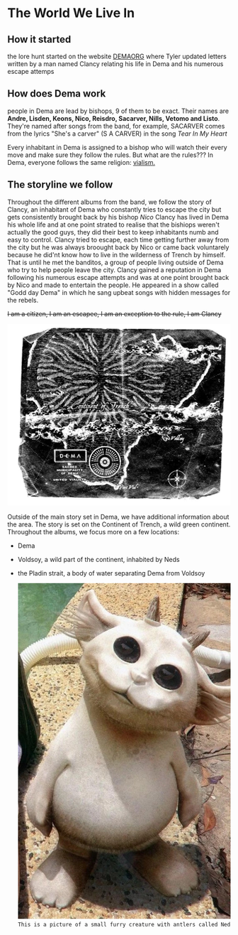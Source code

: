 # The World We Live In 

## How it started
the lore hunt started on the website [DEMAORG](http://dmaorg.info/found/15398642_14/clancy.html) where Tyler updated letters written by a man named Clancy relating his life in Dema and his numerous escape attemps

## How does Dema work
people in Dema are lead by bishops, 9 of them to be exact. Their names are __Andre, Lisden, Keons, Nico, Reisdro, Sacarver, Nills, Vetomo and Listo__. They're named after songs from the band, for example, SACARVER comes from the lyrics "She's a carver" (S A CARVER) in the song _Tear In My Heart_  


Every inhabitant in Dema is assigned to a bishop who will watch their every move and make sure they follow the rules.
But what are the rules???
In Dema, everyone follows the same religion: [vialism.](Twentyonepilots/Vialism.md)

## The storyline we follow
Throughout the different albums from the band, we follow the story of Clancy, an inhabitant of Dema who constantly tries to escape the city but gets consistently brought back by his bishop *Nico*
Clancy has lived in Dema his whole life and at one point strated to realise that the bishiops weren't actually the good guys, they did their best to keep inhabitants numb and easy to control. Clancy tried to escape, each time getting further away from the city but he was always broought back by Nico or came back voluntarely because he did'nt know how to live in the wilderness of Trench by himself. That is until he met the banditos, a group of people living outside of Dema who try to help people leave the city.
Clancy gained a reputation in Dema following his numerous escape attempts and  was at one point brought back by Nico and made to entertain the people. He appeared in a show called "Godd day Dema" in which he sang upbeat songs with hidden messages for the rebels.



~~I am a citizen, I am an escapee, I am an exception to the rule, I am Clancy~~

![trench](Twentyonepilots/Trenchmap.jpg)



Outside of the main story set in Dema, we have additional information about the area. The story is set on the Continent of Trench, a wild green continent. Throughout the albums, we focus more on a few locations: 
- Dema
- Voldsoy, a wild part of the continent, inhabited by Neds
- the Pladin strait, a body of water separating Dema from Voldsoy    


  ![this is a Ned, he's cute, basically a white furry creature with antlers, he's about 45cm tall](Twentyonepilots/Ned.jpg)
  `This is a picture of a small furry creature with antlers called Ned`
